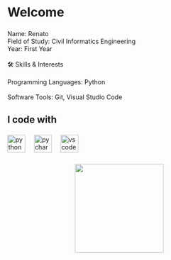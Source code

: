 <h1 align="left">Welcome</h1>

###

<p align="left">Name: Renato<br>Field of Study: Civil Informatics Engineering<br>Year: First Year<br><br>🛠️ Skills & Interests<br><br>Programming Languages: Python<br><br>Software Tools: Git, Visual Studio Code</p>

###

<p align="left"></p>

###

<h2 align="left">I code with</h2>

###

<div align="left">
  <img src="https://cdn.jsdelivr.net/gh/devicons/devicon/icons/python/python-original.svg" height="40" alt="python logo"  />
  <img width="12" />
  <img src="https://cdn.jsdelivr.net/gh/devicons/devicon/icons/pycharm/pycharm-original.svg" height="40" alt="pycharm logo"  />
  <img width="12" />
  <img src="https://cdn.jsdelivr.net/gh/devicons/devicon/icons/vscode/vscode-original.svg" height="40" alt="vscode logo"  />
</div>

###

<div align="center">
  <img height="200" src="https://giffiles.alphacoders.com/218/218957.gif"  />
</div>

###

